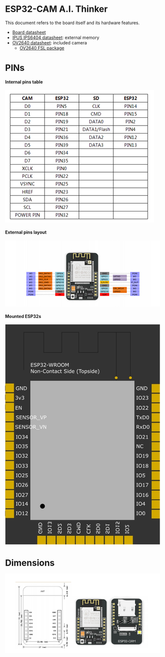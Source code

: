 # ESP32-CAM A.I. Thinker

This document refers to the board itself and its hardware features.

- [Board datasheet](../assets/ESP32-CAM_Product_Specification.pdf)
- [IPUS IPS6404 datasheet](../assets/IPUS_IPS6404_Datasheet.pdf): external memory
- [OV2640 datasheet](../assets/OV2640_Datasheet.pdf): included camera
  - [OV2640 FSL package](../assets/OV2640FSL_Datasheet.pdf)

# PINs

#### Internal pins table

![internal pins](../assets/esp32-cam-camera-flash-sd-pins.jpg)

#### External pins layout

![external pins](../assets/esp32-cam-pins.jpg)

#### Mounted ESP32s

![mounted ESP32s](../assets/esp32s.jpg)

# Dimensions

![board dimensions](../assets/esp32-cam-dimensions.jpg)
